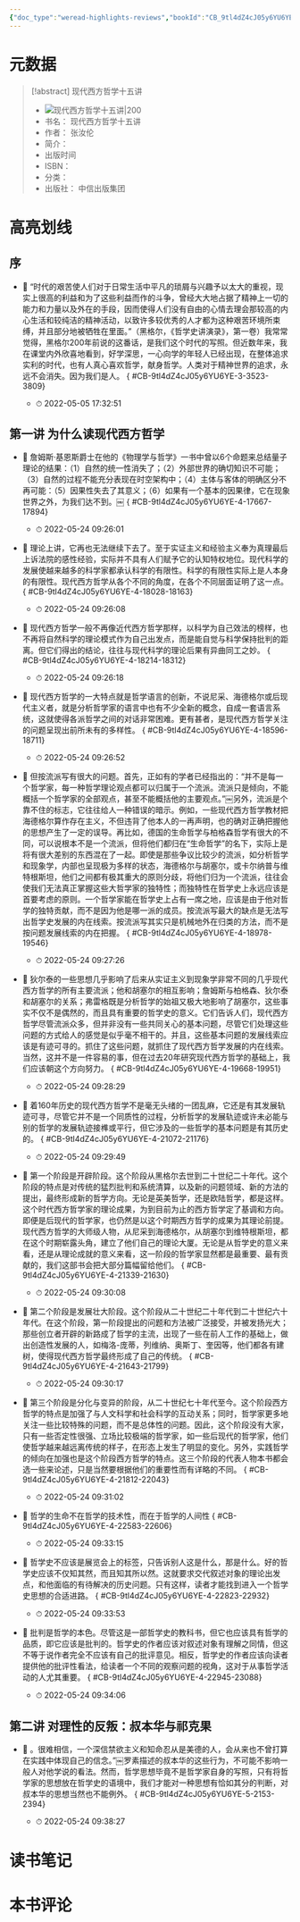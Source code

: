 ```yaml
---
{"doc_type":"weread-highlights-reviews","bookId":"CB_9tl4dZ4cJ05y6YU6YE","author":"张汝伦","cover":"https://res.weread.qq.com/wrepub/CB_9G70fT0jO72B6R16Pw_parsecover","reviewCount":0,"noteCount":15,"isbn":null,"category":null,"lastReadDate":"2022-05-24","dg-publish":true,"permalink":"/01inbox/weread/现代西方哲学十五讲-张汝伦/","dgPassFrontmatter":true}
---
```


# 元数据
> [!abstract] 现代西方哲学十五讲
> - ![ 现代西方哲学十五讲|200](https://res.weread.qq.com/wrepub/CB_9G70fT0jO72B6R16Pw_parsecover)
> - 书名： 现代西方哲学十五讲
> - 作者： 张汝伦
> - 简介： 
> - 出版时间 
> - ISBN： 
> - 分类： 
> - 出版社： 中信出版集团

# 高亮划线

## 序


- 📌 “时代的艰苦使人们对于日常生活中平凡的琐屑与兴趣予以太大的重视，现实上很高的利益和为了这些利益而作的斗争，曾经大大地占据了精神上一切的能力和力量以及外在的手段，因而使得人们没有自由的心情去理会那较高的内心生活和较纯洁的精神活动，以致许多较优秀的人才都为这种艰苦环境所束缚，并且部分地被牺牲在里面。”（黑格尔，《哲学史讲演录》，第一卷）我常常觉得，黑格尔200年前说的这番话，是我们这个时代的写照。但近数年来，我在课堂内外欣喜地看到，好学深思，一心向学的年轻人已经出现，在整体追求实利的时代，也有人真心喜欢哲学，献身哲学。人类对于精神世界的追求，永远不会消失。因为我们是人。
{ #CB-9tl4dZ4cJ05y6YU6YE-3-3523-3809}

    - ⏱ 2022-05-05 17:32:51 
## 第一讲 为什么读现代西方哲学


- 📌 詹姆斯·基恩斯爵士在他的《物理学与哲学》一书中曾以6个命题来总结量子理论的结果：（1）自然的统一性消失了；（2）外部世界的确切知识不可能；（3）自然的过程不能充分表现在时空架构中；（4）主体与客体的明确区分不再可能：（5）因果性失去了其意义；（6）如果有一个基本的因果律，它在现象世界之外，为我们达不到。￼
{ #CB-9tl4dZ4cJ05y6YU6YE-4-17667-17894}

    - ⏱ 2022-05-24 09:26:01 

- 📌 理论上讲，它再也无法继续下去了。至于实证主义和经验主义奉为真理最后上诉法院的感性经验，实际并不具有人们赋予它的认知特权地位。现代科学的发展使越来越多的科学家都承认科学的有限性。科学的有限性实际上是人本身的有限性。现代西方哲学从各个不同的角度，在各个不同层面证明了这一点。
{ #CB-9tl4dZ4cJ05y6YU6YE-4-18028-18163}

    - ⏱ 2022-05-24 09:26:08 

- 📌 现代西方哲学一般不再像近代西方哲学那样，以科学为自己效法的榜样，也不再将自然科学的理论模式作为自己出发点，而是能自觉与科学保持批判的距离。但它们得出的结论，往往与现代科学的理论后果有异曲同工之妙。
{ #CB-9tl4dZ4cJ05y6YU6YE-4-18214-18312}

    - ⏱ 2022-05-24 09:26:18 

- 📌 现代西方哲学的一大特点就是哲学语言的创新，不说尼采、海德格尔或后现代主义者，就是分析哲学家的语言中也有不少全新的概念，自成一套语言系统，这就使得各派哲学之间的对话非常困难。更有甚者，是现代西方哲学关注的问题呈现出前所未有的多样性。
{ #CB-9tl4dZ4cJ05y6YU6YE-4-18596-18711}

    - ⏱ 2022-05-24 09:26:52 

- 📌 但按流派写有很大的问题。首先，正如有的学者已经指出的：“并不是每一个哲学家，每一种哲学理论观点都可以归属于一个流派。流派只是倾向，不能概括一个哲学家的全部观点，甚至不能概括他的主要观点。”￼另外，流派是个靠不住的标志，它往往给人一种错误的暗示。例如，一些现代西方哲学教材把海德格尔算作存在主义，不但违背了他本人的一再声明，也的确对正确把握他的思想产生了一定的误导。再比如，德国的生命哲学与柏格森哲学有很大的不同，可以说根本不是一个流派，但将他们都归在“生命哲学”的名下，实际上是将有很大差别的东西混在了一起。即使是那些争议比较少的流派，如分析哲学和现象学，内部也呈现极为多样的状态，海德格尔与胡塞尔，或卡尔纳普与维特根斯坦，他们之间都有极其重大的原则分歧，将他们归为一个流派，往往会使我们无法真正掌握这些大哲学家的独特性；而独特性在哲学史上永远应该是首要考虑的原则。一个哲学家能在哲学史上占有一席之地，应该是由于他对哲学的独特贡献，而不是因为他是哪一派的成员。按流派写最大的缺点是无法写出哲学史发展的内在线索。按流派写其实只是机械地外在归类的方法，而不是按问题发展线索的内在把握。
{ #CB-9tl4dZ4cJ05y6YU6YE-4-18978-19546}

    - ⏱ 2022-05-24 09:27:26 

- 📌 狄尔泰的一些思想几乎影响了后来从实证主义到现象学非常不同的几乎现代西方哲学的所有主要流派；他和胡塞尔的相互影响；詹姆斯与柏格森、狄尔泰和胡塞尔的关系；弗雷格既是分析哲学的始祖又极大地影响了胡塞尔，这些事实不仅不是偶然的，而且具有重要的哲学史的意义。它们告诉人们，现代西方哲学尽管流派众多，但并非没有一些共同关心的基本问题，尽管它们处理这些问题的方式给人的感觉是似乎毫不相干的。并且，这些基本问题的发展线索应该是有迹可寻的。抓住了这些问题，就抓住了现代西方哲学发展的内在线索。当然，这并不是一件容易的事，但在过去20年研究现代西方哲学的基础上，我们应该朝这个方向努力。
{ #CB-9tl4dZ4cJ05y6YU6YE-4-19668-19951}

    - ⏱ 2022-05-24 09:28:29 

- 📌 着160年历史的现代西方哲学不是毫无头绪的一团乱麻，它还是有其发展轨迹可寻，尽管它并不是一个同质性的过程，分析哲学的发展轨迹或许未必能与别的哲学的发展轨迹接榫或平行，但它涉及的一些哲学的基本问题是有其历史的。
{ #CB-9tl4dZ4cJ05y6YU6YE-4-21072-21176}

    - ⏱ 2022-05-24 09:29:49 

- 📌 第一个阶段是开辟阶段。这个阶段从黑格尔去世到二十世纪二十年代。这个阶段的特点是对传统的猛烈批判和系统清算，以及新的问题领域、新的方法的提出，最终形成新的哲学方向。无论是英美哲学，还是欧陆哲学，都是这样。这个时代西方哲学家的理论成果，为到目前为止的西方哲学定了基调和方向。即便是后现代的哲学家，也仍然是以这个时期西方哲学的成果为其理论前提。现代西方哲学的大师级人物，从尼采到海德格尔，从胡塞尔到维特根斯坦，都在这个时期崭露头角，建立了他们自己的理论大厦。无论是从哲学史的意义来看，还是从理论成就的意义来看，这一阶段的哲学家显然都是最重要、最有贡献的，我们这部书会把大部分篇幅留给他们。
{ #CB-9tl4dZ4cJ05y6YU6YE-4-21339-21630}

    - ⏱ 2022-05-24 09:30:08 

- 📌 第二个阶段是发展壮大阶段。这个阶段从二十世纪二十年代到二十世纪六十年代。在这个阶段，第一阶段提出的问题和方法被广泛接受，并被发扬光大；那些创立者开辟的新路成了哲学的主流，出现了一些在前人工作的基础上，做出创造性发展的人，如梅洛-庞蒂，列维纳、奥斯丁、奎因等，他们都各有建树，使得现代西方哲学最终形成了自己的传统。
{ #CB-9tl4dZ4cJ05y6YU6YE-4-21643-21799}

    - ⏱ 2022-05-24 09:30:17 

- 📌 第三个阶段是分化与变异的阶段，从二十世纪七十年代至今。这个阶段西方哲学的特点是加强了与人文科学和社会科学的互动关系；同时，哲学家更多地关注一些比较特殊的问题，而不是总体性的问题。因此，这个阶段没有大家，只有一些否定性很强、立场比较极端的哲学家，如一些后现代的哲学家，他们使哲学越来越远离传统的样子，在形态上发生了明显的变化。另外，实践哲学的倾向在加强也是这个阶段西方哲学的特点。这三个阶段的代表人物本书都会选一些来论述，只是当然要根据他们的重要性而有详略的不同。
{ #CB-9tl4dZ4cJ05y6YU6YE-4-21812-22043}

    - ⏱ 2022-05-24 09:31:02 

- 📌 哲学的生命不在哲学的技术性，而在于哲学的人间性
{ #CB-9tl4dZ4cJ05y6YU6YE-4-22583-22606}

    - ⏱ 2022-05-24 09:33:15 

- 📌 哲学史不应该是展览会上的标签，只告诉别人这是什么，那是什么。好的哲学史应该不仅知其然，而且知其所以然。这就要求交代叙述对象的理论出发点，和他面临的有待解决的历史问题。只有这样，读者才能找到进入一个哲学史思想的合适进路。
{ #CB-9tl4dZ4cJ05y6YU6YE-4-22823-22932}

    - ⏱ 2022-05-24 09:33:53 

- 📌 批判是哲学的本色。尽管这是一部哲学史的教科书，但它也应该具有哲学的品质，即它应该是批判的。哲学史的作者应该对叙述对象有理解之同情，但这不等于说作者完全不应该有自己的批评意见。相反，哲学史的作者应该向读者提供他的批评性看法，给读者一个不同的观察问题的视角，这对于从事哲学活动的人尤其重要。
{ #CB-9tl4dZ4cJ05y6YU6YE-4-22945-23088}

    - ⏱ 2022-05-24 09:34:06 
## 第二讲 对理性的反叛：叔本华与祁克果


- 📌 。很难相信，一个深信禁欲主义和知命忍从是美德的人，会从来也不曾打算在实践中体现自己的信念。”￼罗素描述的叔本华的这些行为，不可能不影响一般人对他学说的看法。然而，哲学思想毕竟不是哲学家自身的写照，只有将哲学家的思想放在哲学史的语境中，我们才能对一种思想有恰如其分的判断，对叔本华的思想当然也不能例外。
{ #CB-9tl4dZ4cJ05y6YU6YE-5-2153-2394}

    - ⏱ 2022-05-24 09:38:27 
# 读书笔记

# 本书评论

